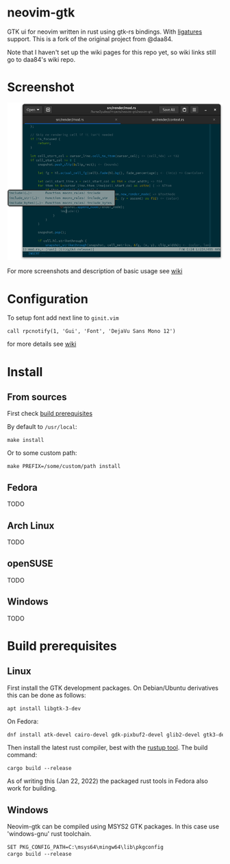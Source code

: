 # neovim-gtk

GTK ui for neovim written in rust using gtk-rs bindings. With
[ligatures](https://github.com/daa84/neovim-gtk/wiki/Configuration#ligatures) support. This is a
fork of the original project from @daa84.

Note that I haven't set up the wiki pages for this repo yet, so wiki links still go to daa84's wiki
repo.

# Screenshot
![Main Window](/screenshots/neovimgtk-screen.png?raw=true)

For more screenshots and description of basic usage see [wiki](https://github.com/daa84/neovim-gtk/wiki/GUI)

# Configuration
To setup font add next line to `ginit.vim`
```vim
call rpcnotify(1, 'Gui', 'Font', 'DejaVu Sans Mono 12')
```
for more details see [wiki](https://github.com/daa84/neovim-gtk/wiki/Configuration)

# Install
## From sources
First check [build prerequisites](#build-prerequisites)

By default to `/usr/local`:
```
make install
```
Or to some custom path:
```
make PREFIX=/some/custom/path install
```

## Fedora
TODO
## Arch Linux
TODO
## openSUSE
TODO
## Windows
TODO

# Build prerequisites
## Linux
First install the GTK development packages. On Debian/Ubuntu derivatives
this can be done as follows:
``` shell
apt install libgtk-3-dev
```

On Fedora:
```bash
dnf install atk-devel cairo-devel gdk-pixbuf2-devel glib2-devel gtk3-devel pango-devel
```

Then install the latest rust compiler, best with the
[rustup tool](https://rustup.rs/). The build command:
```
cargo build --release
```

As of writing this (Jan 22, 2022) the packaged rust tools in Fedora also work for building.

## Windows
Neovim-gtk can be compiled using MSYS2 GTK packages. In this case use 'windows-gnu' rust toolchain.
```
SET PKG_CONFIG_PATH=C:\msys64\mingw64\lib\pkgconfig
cargo build --release
```
